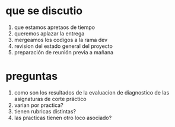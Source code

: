 # que se discutio

1. que estamos apretaos de tiempo
2. queremos aplazar la entrega
3. mergeamos los codigos a la rama dev
4. revision del estado general del proyecto
5. preparación de reunión previa a mañana

# preguntas

1. como son los resultados de la evaluacion de diagnostico de las asignaturas de corte práctico
1. varian por practica?
1. tienen rubricas distintas?
1. las practicas tienen otro loco asociado?
